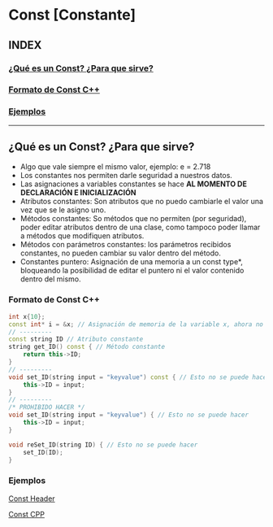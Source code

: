 # Const [Constante]
## INDEX
### [¿Qué es un Const? ¿Para que sirve?]()
### [Formato de Const C++]()
### [Ejemplos](#ejemplos)
---

## ¿Qué es un Const? ¿Para que sirve?
* Algo que vale siempre el mismo valor, ejemplo: e = 2.718
* Los constantes nos permiten darle seguridad a nuestros datos.
* Las asignaciones a variables constantes se hace **AL MOMENTO DE DECLARACIÓN E INICIALIZACIÓN**
* Atributos constantes: Son atributos que no puedo cambiarle el valor una vez que se le asigno uno.
* Métodos constantes: So métodos que no permiten (por seguridad), poder editar atributos dentro de una clase, como tampoco poder llamar a métodos que modifiquen atributos.
* Métodos con parámetros constantes: los parámetros recibidos constantes, no pueden cambiar su valor dentro del método.
* Constantes puntero: Asignación de una memoria a un const type*, bloqueando la posibilidad de editar el puntero ni el valor contenido dentro del mismo.

### Formato de Const C++
```cpp
int x{10};
const int* i = &x; // Asignación de memoria de la variable x, ahora no puedo editar el *i ni el valor contenido dentro de esa localización
// ---------
const string ID // Atributo constante
string get_ID() const { // Método constante
    return this->ID;
}
// ---------
void set_ID(string input = "keyvalue") const { // Esto no se puede hacer
    this->ID = input;
}
// ---------
/* PROHIBIDO HACER */
void set_ID(string input = "keyvalue") { // Esto no se puede hacer
    this->ID = input;
}

void reSet_ID(string ID) { // Esto no se puede hacer
    set_ID(ID);
}
```

### Ejemplos
[Const Header](cConst.h)

[Const CPP](cConst.h)
